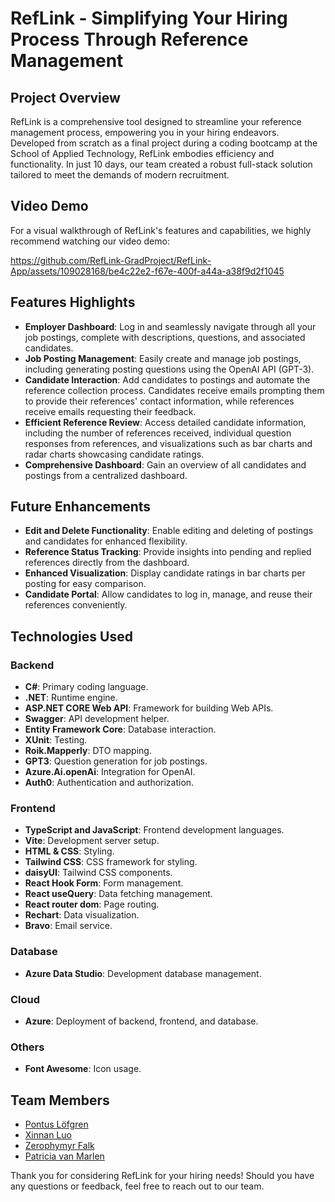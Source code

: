 # RefLink - Simplifying Your Hiring Process Through Reference Management

## Project Overview
RefLink is a comprehensive tool designed to streamline your reference management process, empowering you in your hiring endeavors. Developed from scratch as a final project during a coding bootcamp at the School of Applied Technology, RefLink embodies efficiency and functionality. In just 10 days, our team created a robust full-stack solution tailored to meet the demands of modern recruitment.

## Video Demo
For a visual walkthrough of RefLink's features and capabilities, we highly recommend watching our video demo:

https://github.com/RefLink-GradProject/RefLink-App/assets/109028168/be4c22e2-f67e-400f-a44a-a38f9d2f1045

## Features Highlights
- **Employer Dashboard**: Log in and seamlessly navigate through all your job postings, complete with descriptions, questions, and associated candidates.
- **Job Posting Management**: Easily create and manage job postings, including generating posting questions using the OpenAI API (GPT-3).
- **Candidate Interaction**: Add candidates to postings and automate the reference collection process. Candidates receive emails prompting them to provide their references' contact information, while references receive emails requesting their feedback.
- **Efficient Reference Review**: Access detailed candidate information, including the number of references received, individual question responses from references, and visualizations such as bar charts and radar charts showcasing candidate ratings.
- **Comprehensive Dashboard**: Gain an overview of all candidates and postings from a centralized dashboard.

## Future Enhancements
- **Edit and Delete Functionality**: Enable editing and deleting of postings and candidates for enhanced flexibility.
- **Reference Status Tracking**: Provide insights into pending and replied references directly from the dashboard.
- **Enhanced Visualization**: Display candidate ratings in bar charts per posting for easy comparison.
- **Candidate Portal**: Allow candidates to log in, manage, and reuse their references conveniently.

## Technologies Used

### Backend
- **C#**: Primary coding language.
- **.NET**: Runtime engine.
- **ASP.NET CORE Web API**: Framework for building Web APIs.
- **Swagger**: API development helper.
- **Entity Framework Core**: Database interaction.
- **XUnit**: Testing.
- **Roik.Mapperly**: DTO mapping.
- **GPT3**: Question generation for job postings.
- **Azure.Ai.openAi**: Integration for OpenAI.
- **Auth0**: Authentication and authorization.

### Frontend
- **TypeScript and JavaScript**: Frontend development languages.
- **Vite**: Development server setup.
- **HTML & CSS**: Styling.
- **Tailwind CSS**: CSS framework for styling.
- **daisyUI**: Tailwind CSS components.
- **React Hook Form**: Form management.
- **React useQuery**: Data fetching management.
- **React router dom**: Page routing.
- **Rechart**: Data visualization.
- **Bravo**: Email service.

### Database
- **Azure Data Studio**: Development database management.

### Cloud
- **Azure**: Deployment of backend, frontend, and database.

### Others
- **Font Awesome**: Icon usage.

## Team Members
- [Pontus Löfgren](https://github.com/pontuslofgren)
- [Xinnan Luo](https://github.com/luoxinnan)
- [Zerophymyr Falk](https://github.com/Zoldier777)
- [Patricia van Marlen](https://github.com/Patt1989)


Thank you for considering RefLink for your hiring needs! Should you have any questions or feedback, feel free to reach out to our team.
